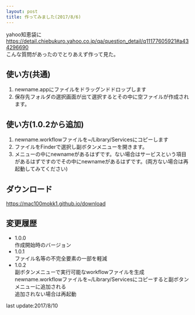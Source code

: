 ```yaml
---
layout: post
title: 作ってみました(2017/8/6)
---
```


yahoo知恵袋に  
<https://detail.chiebukuro.yahoo.co.jp/qa/question_detail/q11177605921#a434296690>  
こんな質問があったのでとりあえず作って見た。  


使い方(共通)
--

1. newname.appにファイルをドラッグンドドロップします
2. 保存先フォルダの選択画面が出て選択するとその中に空ファイルが作成されます。  

使い方(1.0.2から追加)
--
1. newname.workflowファイルを~/Library/Servicesにコピーします  
2. ファイルをFinderで選択し副ボタンメニューを開きます。  
3. メニューの中にnewnameがあるはずです。ない場合はサービスという項目があるはずですのでその中にnewnameがあるはずです。(両方ない場合は再起動してみてください)



ダウンロード
--
<https://mac100mokk1.github.io/download>

変更履歴
--
- 1.0.0  
作成開始時のバージョン
- 1.0.1  
ファイル名等の不完全要素の一部を軽減
- 1.0.2  
副ボタンメニューで実行可能なworkflowファイルを生成  
newname.workflowファイルを~/Library/Servicesにコピーすると副ボタンメニューに追加される  
追加されない場合は再起動  


last update:2017/8/10

